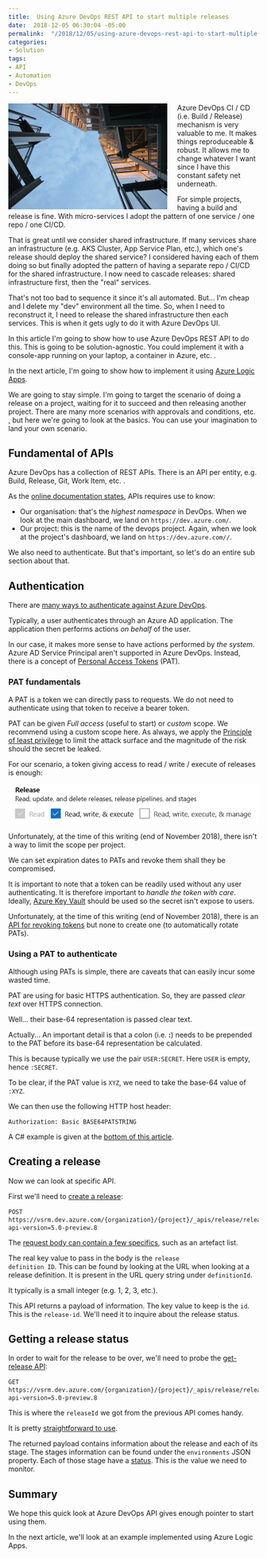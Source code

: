 ```yaml
---
title:  Using Azure DevOps REST API to start multiple releases
date:  2018-12-05 06:30:04 -05:00
permalink:  "/2018/12/05/using-azure-devops-rest-api-to-start-multiple-releases/"
categories:
- Solution
tags:
- API
- Automation
- DevOps
---
```

<img style="float:left;padding-right:20px;" title="From Pexels" src="/assets/2018/12/using-azure-devops-rest-api-to-start-multiple-releases/architecture-building-construction-220885-e1543604573116.jpg" />

Azure DevOps CI / CD (i.e. Build / Release) mechanism is very valuable to me.  It makes things reproduceable &amp; robust.  It allows me to change whatever I want since I have this constant safety net underneath.

For simple projects, having a build and release is fine.  With micro-services I adopt the pattern of one service / one repo / one CI/CD.

That is great until we consider shared infrastructure.  If many services share an infrastructure (e.g. AKS Cluster, App Service Plan, etc.), which one's release should deploy the shared service?  I considered having each of them doing so but finally adopted the pattern of having a separate repo / CI/CD for the shared infrastructure.  I now need to cascade releases:  shared infrastructure first, then the "real" services.

That's not too bad to sequence it since it's all automated.  But...  I'm cheap and I delete my "dev" environment all the time.  So, when I need to reconstruct it, I need to release the shared infrastructure then each services.  This is when it gets ugly to do it with Azure DevOps UI.

In this article I'm going to show how to use Azure DevOps REST API to do this.  This is going to be solution-agnostic.  You could implement it with a console-app running on your laptop, a container in Azure, etc.  .

In the next article, I'm going to show how to implement it using <a href="https://docs.microsoft.com/en-us/azure/logic-apps/logic-apps-overview">Azure Logic Apps</a>.

We are going to stay simple.  I'm going to target the scenario of doing a release on a project, waiting for it to succeed and then releasing another project.  There are many more scenarios with approvals and conditions, etc.  , but here we're going to look at the basics.  You can use your imagination to land your own scenario.

<h2>Fundamental of APIs</h2>

Azure DevOps has a collection of REST APIs.  There is an API per entity, e.g. Build, Release, Git, Work Item, etc.  .

As the <a href="https://docs.microsoft.com/en-ca/rest/api/azure/devops/?view=azure-devops-rest-5.0">online documentation states</a>, APIs requires use to know:

<ul>
<li>Our organisation:  that's the <em>highest namespace</em> in DevOps.  When we look at the main dashboard, we land on <code>https://dev.azure.com/</code>.</li>
<li>Our project:  this is the name of the devops project.  Again, when we look at the project's dashboard, we land on <code>https://dev.azure.com//</code>.</li>
</ul>

We also need to authenticate.  But that's important, so let's do an entire sub section about that.

<h2>Authentication</h2>

There are <a href="https://docs.microsoft.com/en-ca/rest/api/azure/devops/?view=azure-devops-rest-5.0#authenticate">many ways to authenticate against Azure DevOps</a>.

Typically, a user authenticates through an Azure AD application.  The application then performs actions <em>on behalf</em> of the user.

In our case, it makes more sense to have actions performed by <em>the system</em>.  Azure AD Service Principal aren't supported in Azure DevOps.  Instead, there is a concept of <a href="https://docs.microsoft.com/en-us/azure/devops/organizations/accounts/use-personal-access-tokens-to-authenticate?view=vsts">Personal Access Tokens</a> (PAT).

<h3>PAT fundamentals</h3>

A PAT is a token we can directly pass to requests.  We do not need to authenticate using that token to receive a bearer token.

PAT can be given <em>Full access</em> (useful to start) or <em>custom</em> scope.  We recommend using a custom scope here.  As always, we apply the <a href="https://en.wikipedia.org/wiki/Principle_of_least_privilege">Principle of least privilege</a> to limit the attack surface and the magnitude of the risk should the secret be leaked.

For our scenario, a token giving access to read / write / execute of releases is enough:

<img src="/assets/2018/12/using-azure-devops-rest-api-to-start-multiple-releases/releasescope.png" alt="Release scope" />

Unfortunately, at the time of this writing (end of November 2018), there isn't a way to limit the scope per project.

We can set expiration dates to PATs and revoke them shall they be compromised.

It is important to note that a token can be readily used without any user authenticating.  It is therefore important to <em>handle the token with care</em>.  Ideally, <a href="https://vincentlauzon.com/2015/07/09/azure-key-vault-is-now-generally-available/">Azure Key Vault</a> should be used so the secret isn't expose to users.

Unfortunately, at the time of this writing (end of November 2018), there is an <a href="https://docs.microsoft.com/en-ca/rest/api/azure/devops/tokenadministration/token%20revocations/revoke%20authorizations?view=azure-devops-rest-5.0">API for revoking tokens</a> but none to create one (to automatically rotate PATs).

<h3>Using a PAT to authenticate</h3>

Although using PATs is simple, there are caveats that can easily incur some wasted time.

PAT are using for basic HTTPS authentication.  So, they are passed <em>clear text</em> over HTTPS connection.

Well...  their base-64 representation is passed clear text.

Actually...  An important detail is that a colon (i.e. <strong>:</strong>) needs to be prepended to the PAT before its base-64 representation be calculated.

This is because typically we use the pair <code>USER:SECRET</code>.  Here <code>USER</code> is empty, hence <code>:SECRET</code>.

To be clear, if the PAT value is <code>XYZ</code>, we need to take the base-64 value of <code>:XYZ</code>.

We can then use the following HTTP host header:

```text
Authorization: Basic BASE64PATSTRING
```

A C# example is given at the <a href="https://docs.microsoft.com/en-us/azure/devops/integrate/get-started/authentication/pats?view=vsts">bottom of this article</a>.

<h2>Creating a release</h2>

Now we can look at specific API.

First we'll need to <a href="https://docs.microsoft.com/en-ca/rest/api/azure/devops/release/releases/create?view=azure-devops-rest-5.0">create a release</a>:

```text
POST https://vsrm.dev.azure.com/{organization}/{project}/_apis/release/releases?api-version=5.0-preview.8
```

The <a href="https://docs.microsoft.com/en-ca/rest/api/azure/devops/release/releases/create?view=azure-devops-rest-5.0#request-body">request body can contain a few specifics</a>, such as an artefact list.

The real key value to pass in the body is the <code>release definition ID</code>.  This can be found by looking at the URL when looking at a release definition.  It is present in the URL query string under <code>definitionId</code>.

It typically is a small integer (e.g. 1, 2, 3, etc.).

This API returns a payload of information.  The key value to keep is the <code>id</code>.  This is the <code>release-id</code>.  We'll need it to inquire about the release status.

<h2>Getting a release status</h2>

In order to wait for the release to be over, we'll need to probe the <a href="https://docs.microsoft.com/en-ca/rest/api/azure/devops/release/releases/get%20release?view=azure-devops-rest-5.0">get-release API</a>:

```text
GET https://vsrm.dev.azure.com/{organization}/{project}/_apis/release/releases/{releaseId}?api-version=5.0-preview.8
```

This is where the <code>releaseId</code> we got from the previous API comes handy.

It is pretty <a href="https://docs.microsoft.com/en-ca/rest/api/azure/devops/release/releases/get%20release?view=azure-devops-rest-5.0#examples">straightforward to use</a>.

The returned payload contains information about the release and each of its stage.  The stages information can be found under the <code>environments</code> JSON property.  Each of those stage have a <a href="https://docs.microsoft.com/en-ca/rest/api/azure/devops/release/releases/get%20release?view=azure-devops-rest-5.0#environmentstatus">status</a>.  This is the value we need to monitor.

<h2>Summary</h2>

We hope this quick look at Azure DevOps API gives enough pointer to start using them.

In the next article, we'll look at an example implemented using Azure Logic Apps.